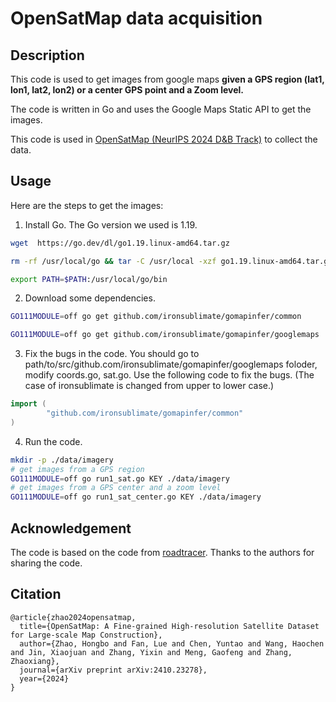 # OpenSatMap data acquisition

## Description
This code is used to get images from google maps <b>given a GPS region (lat1, lon1, lat2, lon2) or a center GPS point and a Zoom level.</b>

The code is written in Go and uses the Google Maps Static API to get the images.

This code is used in [OpenSatMap (NeurIPS 2024 D&B Track)](https://github.com/OpenSatMap/OpenSatMap-offical) to collect the data. 
## Usage
Here are the steps to get the images:
1. Install Go. The Go version we used is 1.19.
``` bash
wget  https://go.dev/dl/go1.19.linux-amd64.tar.gz

rm -rf /usr/local/go && tar -C /usr/local -xzf go1.19.linux-amd64.tar.gz

export PATH=$PATH:/usr/local/go/bin
```
2. Download some dependencies.
``` bash
GO111MODULE=off go get github.com/ironsublimate/gomapinfer/common

GO111MODULE=off go get github.com/ironsublimate/gomapinfer/googlemaps
```
3. Fix the bugs in the code.
You should go to path/to/src/github.com/ironsublimate/gomapinfer/googlemaps foloder, modify coords.go, sat.go.
Use the following code to fix the bugs. (The case of ironsublimate is changed from upper to lower case.)
``` go
import (
        "github.com/ironsublimate/gomapinfer/common"
)
```


4. Run the code.
``` bash
mkdir -p ./data/imagery
# get images from a GPS region
GO111MODULE=off go run1_sat.go KEY ./data/imagery
# get images from a GPS center and a zoom level
GO111MODULE=off go run1_sat_center.go KEY ./data/imagery
```

## Acknowledgement
The code is based on the code from [roadtracer](https://github.com/mitroadmaps/roadtracer/tree/master/dataset). 
Thanks to the authors for sharing the code.

## Citation
```
@article{zhao2024opensatmap,
  title={OpenSatMap: A Fine-grained High-resolution Satellite Dataset for Large-scale Map Construction},
  author={Zhao, Hongbo and Fan, Lue and Chen, Yuntao and Wang, Haochen and Jin, Xiaojuan and Zhang, Yixin and Meng, Gaofeng and Zhang, Zhaoxiang},
  journal={arXiv preprint arXiv:2410.23278},
  year={2024}
}
```

